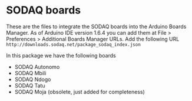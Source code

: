 # SODAQ boards

These are the files to integrate the SODAQ boards into the Arduino Boards
Manager.  As of Arduino IDE version 1.6.4 you can add them at File >
Preferences > Additional Boards Manager URLs.  Add the following URL
`http://downloads.sodaq.net/package_sodaq_index.json`

In this package we have the following boards
* SODAQ Autonomo
* SODAQ Mbili
* SODAQ Ndogo
* SODAQ Tatu
* SODAQ Moja (obsolete, just added for completeness)
